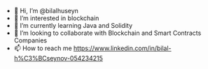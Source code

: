 - 👋 Hi, I’m @bilalhuseyn
- 👀 I’m interested in blockchain
- 🌱 I’m currently learning Java and Solidity
- 💞️ I’m looking to collaborate with Blockchain and Smart Contracts Companies
- 📫 How to reach me https://www.linkedin.com/in/bilal-h%C3%BCseynov-054234215

<!---
bilalhuseyn/bilalhuseyn is a ✨ special ✨ repository because its `README.md` (this file) appears on your GitHub profile.
You can click the Preview link to take a look at your changes.
--->
